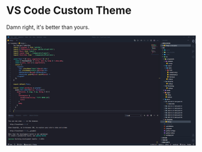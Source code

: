 # VS Code Custom Theme

Damn right, it's better than yours.

![Preview Img](https://raw.githubusercontent.com/jakebirkes/vscode-material-custom-theme/master/preview.png)
